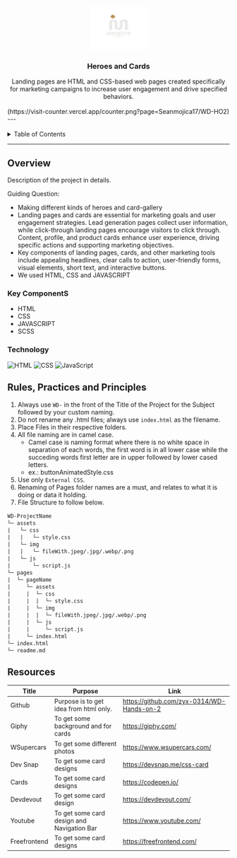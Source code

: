 <a name="readme-top">

<br/>

<br />
<div align="center">
  <a href="https://github.com/Seanmojica17">
  <!-- TODO: If you want to add logo or banner you can add it here -->
    <img src="/assets/img/Brown Simple Interior Furniture Initial Logo.png" alt="Mojics" width="130" height="100">
  </a>
<!-- TODO: Change Title to the name of the title of your Project -->
  <h3 align="center">Heroes and Cards</h3>
</div>
<!-- TODO: Make a short description -->
<div align="center">
    Landing pages are HTML and CSS-based web pages created specifically for marketing campaigns to increase user engagement and drive specified behaviors.
</div>

<br />
(https://visit-counter.vercel.app/counter.png?page=Seanmojica17/WD-HO2)
---

<br />
<br />

<!-- TODO: If you want to add more layers for your readme -->
<details>
  <summary>Table of Contents</summary>
  <ol>
    <li>
      <a href="#overview">Overview</a>
      <ol>
        <li>
          <a href="#key-components">Key Components</a>
        </li>
        <li>
          <a href="#technology">Technology</a>
        </li>
      </ol>
    </li>
    <li>
      <a href="#rule,-practices-and-principles">Rules, Practices and Principles</a>
    </li>
    <li>
      <a href="#resources">Resources</a>
    </li>
  </ol>
</details>

---

## Overview

<!-- TODO: To be changed -->
<!-- The following are just sample -->
Description of the project in details.

Guiding Question:
- Making different kinds of heroes and card-gallery
- Landing pages and cards are essential for marketing goals and user engagement strategies. Lead generation pages collect user information, while click-through landing pages encourage    visitors to click through. Content, profile, and product cards enhance user experience, driving specific actions and supporting marketing objectives.
- Key components of landing pages, cards, and other marketing tools include appealing headlines, clear calls to action, user-friendly forms, visual elements, short text, and interactive buttons.
- We used HTML, CSS and JAVASCRIPT

### Key ComponentS
- HTML
- CSS
- JAVASCRIPT
- SCSS

### Technology
<!-- TODO: List of Technology Used -->
![HTML](https://img.shields.io/badge/HTML-E34F26?style=for-the-badge&logo=html5&logoColor=white)
![CSS](https://img.shields.io/badge/CSS-1572B6?style=for-the-badge&logo=css3&logoColor=white)
![JavaScript](https://img.shields.io/badge/JavaScript-F7DF1E?style=for-the-badge&logo=javascript&logoColor=white)

## Rules, Practices and Principles
1. Always use `WD-` in the front of the Title of the Project for the Subject followed by your custom naming.
2. Do not rename any .html files; always use `index.html` as the filename.
3. Place Files in their respective folders.
4. All file naming are in camel case.
   - Camel case is naming format where there is no white space in separation of each words, the first word is in all lower case while the succeding words first letter are in upper followed by lower cased letters.
   - ex.: buttonAnimatedStyle.css
5. Use only `External CSS`.
6. Renaming of Pages folder names are a must, and relates to what it is doing or data it holding.
7. File Structure to follow below.

```
WD-ProjectName
└─ assets
|   └─ css
|   |   └─ style.css
|   └─ img
|   |   └─ fileWith.jpeg/.jpg/.webp/.png
|   └─ js
|       └─ script.js
└─ pages
|  └─ pageName
|     └─ assets
|     |  └─ css
|     |  |  └─ style.css
|     |  └─ img
|     |  |  └─ fileWith.jpeg/.jpg/.webp/.png
|     |  └─ js
|     |     └─ script.js
|     └─ index.html
└─ index.html
└─ readme.md
```

## Resources

<!-- TODO: Add References -->
| Title | Purpose | Link |
|-|-|-|
|Github|Purpose is to get idea from html only.|https://github.com/zyx-0314/WD-Hands-on-2|
|Giphy|To get some background and for cards|https://giphy.com/|
|WSupercars|To get some different photos|https://www.wsupercars.com/|
|Dev Snap|To get some card designs|https://devsnap.me/css-card|
|Cards|To get some card designs|https://codepen.io/|
|Devdevout|To get some card design|https://devdevout.com/|
|Youtube|To get some card design and Navigation Bar|https://www.youtube.com/|
|Freefrontend|To get some card designs|https://freefrontend.com/|


